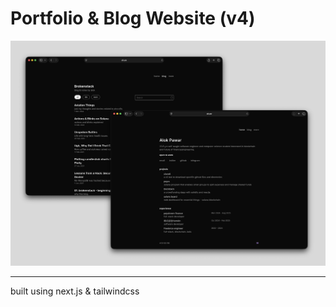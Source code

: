 # Portfolio & Blog Website (v4)

<img src="public/screenshot.png">

--- 
built using next.js & tailwindcss